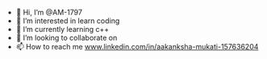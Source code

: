 - 👋 Hi, I’m @AM-1797
- 👀 I’m interested in  learn coding
- 🌱 I’m currently learning c++
- 💞️ I’m looking to collaborate on 
- 📫 How to reach me www.linkedin.com/in/aakanksha-mukati-157636204

<!---
AM-1797/AM-1797 is a ✨ special ✨ repository because its `README.md` (this file) appears on your GitHub profile.
You can click the Preview link to take a look at your changes.
--->
